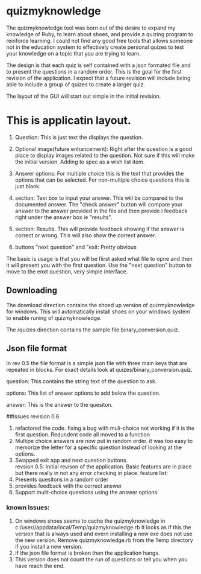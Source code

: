 # quizmyknowledge
The quizmyknowledge tool was born out of the desire to expand my knowledge of Ruby, to 
learn about shoes, and provide a quizing program to reinforce learning. I could
not find any good free tools that allows someone not in the education system to
effectively create personal quizes to test your knowledge on a topic that you
are trying to learn. 

The design is that each quiz is self contained with a json formated file and 
to present the questions in a random order. This is the goal for the first 
revision of the application. I expect that a future revision will include 
being able to include a group of quizes to create a larger quiz. 


The layout of the GUI will start out simple in the initial revision. 

# This is applicatin layout.

1.  Question: This is just text the displays the question.

1.  Optional image(future enhancement): Right after the question is a good place to display 
                images related to the question. Not sure if this will make the 
                initial version. Adding to spec as a wish list item. 

1.  Answer options: For multiple choice this is the text that 
                provides the options that can be selected. For non-multiple
                choice questions this is just blank. 

1.  section: Text box to input your answer. This will be compared to the 
               documented answer. The "check answer" button will compare 
               your answer to the answer provided in the file and then provide i
               feedback right under the answer box ie "results". 

1.  section: Results. This will provide feedback showing if the answer is 
               correct or wrong. This will also show the correct answer.

1.  buttons "next question" and "exit: Pretty obvious


The basic is usage is that you will be fiirst asked what file to opne and then it will present you with the first question. Use the "next question" button to 
move to the enxt question, very simple interface.

## Downloading
The download direction contains the shoed up version of quizmyknowledge for windows. This
will automatically install shoes on your windows system to enable runing of 
quizmyknowledge. 

The <repo>/quizes direction contains the sample file binary_conversion.quiz. 


## Json file format
In rev 0.5 the file format is a simple json file with three main keys that 
are repeated in blocks. For exact details look at quizes/binary_conversion.quiz. 

question: This contains the string text of the question to ask.

options: This list of answer options to add below the question. 

answer: This is the answer to the quesiton.

##Issues
revision 0.6
  1. refactored the code. fixing a bug with muli-choice not working if it is the
     first question. Redundent code all moved to a function
  1. Multipe choice answers are now put in random order. it was too easy to
     memorize the letter for a specific question instead of looking at the 
     options. 
  1. Swapped exit app and next question buttons.  
revsion 0.5: Initial revison of the application. Basic features are in place 
             but there really in not any error checking in place. 
             feature list:
  1. Presents quesitons in a random order
  1. provides feedback with the correct answer
  1. Support mulit-choice questions using the answer options
### known issues:
  1. On windows shoes seems to cache the quizmyknowledge in 
    c:/user/<user>/appdata/local/Temp/quizmyknowledge.rb 
    It looks as if this the version that is always used and evern installing 
    a new exe does not use the new version. Remove quizmyknowledge.rb from the 
    Temp directory if you install a new version.
  1. If the json file format is broken then the application hangs.
  1. This version does not count the run of questions or tell 
                   you when you have reach the end. 
                 
